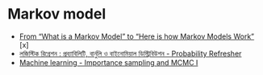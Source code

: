 # Markov model

* [From “What is a Markov Model” to “Here is how Markov Models Work”](https://hackernoon.com/from-what-is-a-markov-model-to-here-is-how-markov-models-work-1ac5f4629b71) [x]
* [লজিস্টিক রিগ্রেশন : প্রব্যাবিলিটি, বার্নুলি ও বাইনোমিয়াল ডিস্ট্রিবিউশন - Probability Refresher](https://ml.manash.me/logistic_regression/logreg_distribution.html)
* [Machine learning - Importance sampling and MCMC I](https://www.youtube.com/watch?v=TNZk8lo4e-Q&index=19&list=PLnWkMhyDLp1CVv-tftGYPzGxmH0OF5JIi)
